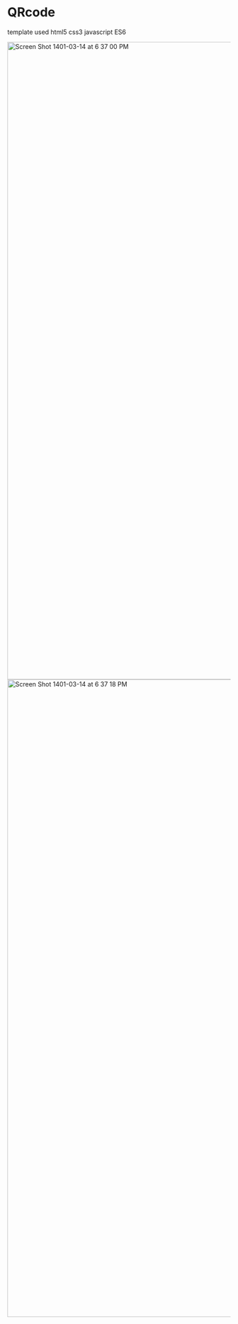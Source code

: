 # QRcode

template used html5 css3 javascript ES6

<img width="1440" alt="Screen Shot 1401-03-14 at 6 37 00 PM" src="https://user-images.githubusercontent.com/72452146/172004987-0aaf0ce8-64ab-468d-901c-72cc7a124fef.png">


<img width="1440" alt="Screen Shot 1401-03-14 at 6 37 18 PM" src="https://user-images.githubusercontent.com/72452146/172005003-3e540e21-8b10-4b31-bc7d-88781e67923c.png">
